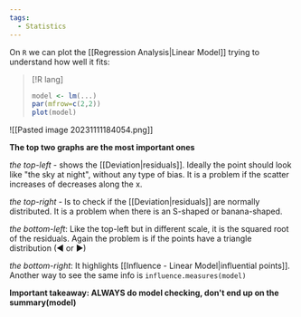 ```yaml
---
tags:
  - Statistics
---
```

On `R` we can plot the [[Regression Analysis|Linear Model]] trying to understand how well it fits:

>[!R lang]
>```R
>model <- lm(...)
>par(mfrow=c(2,2))
>plot(model)
>```

![[Pasted image 20231111184054.png]]

**The top two graphs are the most important ones**

*the top-left* - shows the [[Deviation|residuals]]. Ideally the point should look like "the sky at night", without any type of bias. It is a problem if the scatter increases of decreases along the x.

*the top-right* - Is to check if the [[Deviation|residuals]] are normally distributed. It is a problem when there is an S-shaped or banana-shaped.

*the bottom-left*: Like the top-left but in different scale, it is the squared root of the residuals. Again the problem is if the points have a triangle distribution (◄ or ►)

*the bottom-right*: It highlights [[Influence - Linear Model|influential points]]. Another way to see the same info is `influence.measures(model)`

**Important takeaway: ALWAYS do model checking, don't end up on the summary(model)**